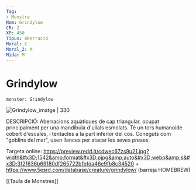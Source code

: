 ```yaml
---
Tag:
- Monstre
Nom: Grindylow
CR: 2
XP: 450
Tipus: Aberració
Moral: C
Moral_2: M
Mida: M
---
```

# Grindylow

```statblock
monster: Grindylow
```

![Grindylow_imatge | 330](https://i.pinimg.com/564x/40/4d/c5/404dc5d0de1d11e94868f8f50b22dfc2.jpg)

DESCRIPCIÓ: 
Aberracions aquàtiques de cap triangular, ocupat principalment per una mandíbula d'ullals esmolats. Té un tors humanoide cobert d'escales, i tentacles a la part inferior del cos. Coneguts com "goblins del mar", usen llances per atacar les seves preses.

Targeta online: https://preview.redd.it/cdwec67zs9u21.jpg?width&#x3D;1542&amp;format&#x3D;pjpg&amp;auto&#x3D;webp&amp;s&#x3D;3f2f636b69180df265722bfbfda46e9fb8c34520 + https://www.5esrd.com/database/creature/grindylow/  (barreja HOMEBREW)

[[Taula de Monstres]]
